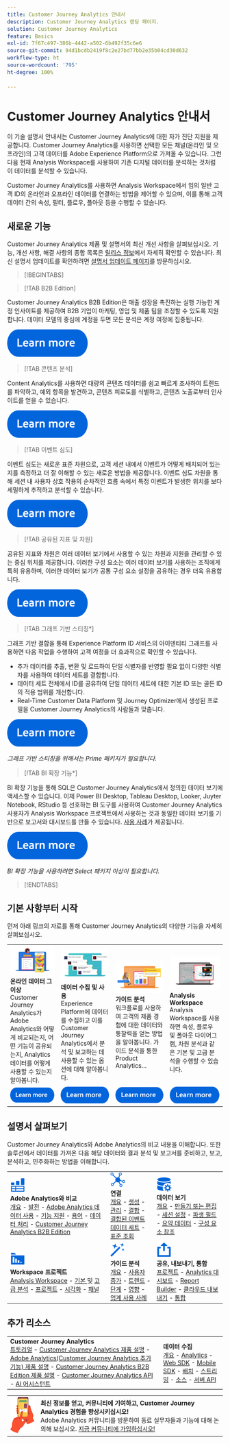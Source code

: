 ```yaml
---
title: Customer Journey Analytics 안내서
description: Customer Journey Analytics 랜딩 페이지.
solution: Customer Journey Analytics
feature: Basics
exl-id: 7f67c497-386b-4442-a502-6b492f35c6e6
source-git-commit: 94d1bcdb2419f8c2e27bd77bb2e35b04cd30d632
workflow-type: ht
source-wordcount: '795'
ht-degree: 100%

---
```


# Customer Journey Analytics 안내서

이 기술 설명서 안내서는 Customer Journey Analytics에 대한 자가 진단 지원을 제공합니다. Customer Journey Analytics를 사용하면 선택한 모든 채널(온라인 및 오프라인)의 고객 데이터를 Adobe Experience Platform으로 가져올 수 있습니다. 그런 다음 현재 Analysis Workspace를 사용하여 기존 디지털 데이터를 분석하는 것처럼 이 데이터를 분석할 수 있습니다.

Customer Journey Analytics를 사용하면 Analysis Workspace에서 임의 일반 고객 ID의 온라인과 오프라인 데이터를 연결하는 방법을 제어할 수 있으며, 이를 통해 고객 데이터 간의 속성, 필터, 플로우, 폴아웃 등을 수행할 수 있습니다.

## 새로운 기능

Customer Journey Analytics 제품 및 설명서의 최신 개선 사항을 살펴보십시오. 기능, 개선 사항, 해결 사항의 종합 목록은 [릴리스 정보](../release-notes/latest.md)에서 자세히 확인할 수 있습니다. 최신 설명서 업데이트를 확인하려면 [설명서 업데이트 페이지](../release-notes/doc-changes.md)를 방문하십시오.

>[!BEGINTABS]

>[!TAB B2B Edition]

Customer Journey Analytics B2B Edition은 매출 성장을 촉진하는 실행 가능한 계정 인사이트를 제공하여 B2B 기업이 마케팅, 영업 및 제품 팀을 조정할 수 있도록 지원합니다. 데이터 모델의 중심에 계정을 두면 모든 분석은 계정 여정에 집중됩니다.

[![이미지](assets/learn-more-button.svg)](/help/getting-started/cja-b2b-edition.md)

>[!TAB 콘텐츠 분석]

Content Analytics를 사용하면 대량의 콘텐츠 데이터를 쉽고 빠르게 조사하여 트렌드를 파악하고, 예외 항목을 발견하고, 콘텐츠 피로도를 식별하고, 콘텐츠 노출로부터 인사이트를 얻을 수 있습니다.

[![이미지](assets/learn-more-button.svg)](/help/content-analytics/content-analytics.md)

>[!TAB 이벤트 심도]

이벤트 심도는 새로운 표준 차원으로, 고객 세션 내에서 이벤트가 어떻게 배치되어 있는지를 측정하고 더 잘 이해할 수 있는 새로운 방법을 제공합니다. 이벤트 심도 차원을 통해 세션 내 사용자 상호 작용의 순차적인 흐름 속에서 특정 이벤트가 발생한 위치를 보다 세밀하게 추적하고 분석할 수 있습니다.

[![이미지](assets/learn-more-button.svg)](/help/components/dimensions/overview.md#standard-dimensions)


>[!TAB 공유된 지표 및 차원]

공유된 지표와 차원은 여러 데이터 보기에서 사용할 수 있는 차원과 지원을 관리할 수 있는 중심 위치를 제공합니다. 이러한 구성 요소는 여러 데이터 보기를 사용하는 조직에게 특히 유용하며, 이러한 데이터 보기가 공통 구성 요소 설정을 공유하는 경우 더욱 유용합니다.

[![이미지](assets/learn-more-button.svg)](/help/data-views/shared-metrics-dimensions/smd-overview.md)


<!--
>[!TAB AI Assistant] 

AI Assistant is a conversational experience that allows practitioners to perform tasks at a fast pace - whether its understanding concepts, troubleshooting problems, or searching through information. It also allows non-experts to perform expert tasks and increases the overall quality of work.

[![image](assets/learn-more-button.svg)](/help/ai-assistant.md)


>[!TAB Guided Analysis] 

Guided Analysis is now available directly from within Analysis Workspace, enabling users to create dashboards with comprehensive insights from panels, visualizations, and guided analyses.

[![image](assets/learn-more-button.svg)](/help/guided-analysis/overview.md)



>[!TAB Intelligent captions v2] 

Intelligent captions are now supported, with additional interface improvements, for [Line](/help/analysis-workspace/visualizations/line.md) (including multi-line), [Bar](/help/analysis-workspace/visualizations/bar.md), [Horizontal bar](/help/analysis-workspace/visualizations/horizontal-bar.md), [Area](/help/analysis-workspace/visualizations/area.md) (including multiple Area lines), [Donut](/help/analysis-workspace/visualizations/donut.md), [Fallout](/help/analysis-workspace/visualizations/fallout/fallout-flow.md), and [Flow](/help/analysis-workspace/visualizations/c-flow/flow.md) visualizations.

[![image](assets/learn-more-button.svg)](/help/components/c-intelligent-alerts/intelligent-alerts.md)


>[!TAB Alerts] 

Alerts allow you to be notified based on changed percentages or specific data points. You can preview how often an alert will trigger, send alerts by email or SMS, create stacked alerts, and more.

[![image](assets/learn-more-button.svg)](/help/components/c-intelligent-alerts/intelligent-alerts.md)


>[!TAB Summary data] 

Allows you to bring in time-series data that does not have a person ID. This time-series data can be used to support various use cases, such as 

- Presenting high-level performance indicators as part of or next to event-level data. 
- Uploading targets or goals at an hourly or daily basis, then positioning these targets or goals against event-level metrics. 

[![image](assets/learn-more-button.svg)](/help/data-views/summary-data.md)

-->

>[!TAB 그래프 기반 스티칭*]

그래프 기반 결합을 통해 Experience Platform ID 서비스의 아이덴티티 그래프를 사용하면 다음 작업을 수행하여 고객 여정을 더 효과적으로 확인할 수 있습니다. <ul><li>추가 데이터를 추출, 변환 및 로드하여 단일 식별자를 반영할 필요 없이 다양한 식별자를 사용하여 데이터 세트를 결합합니다.</li> <li>데이터 세트 전체에서 ID를 공유하여 단일 데이터 세트에 대한 기본 ID 또는 골든 ID의 적용 범위를 개선합니다.</li><li>Real-Time Customer Data Platform 및 Journey Optimizer에서 생성된 프로필을 Customer Journey Analytics의 사람들과 맞춥니다.</li></ul>

[![이미지](assets/learn-more-button.svg)](/help/stitching/overview.md#graph-based-stitching)

*_그래프 기반 스티칭을 위해서는 Prime 패키지가 필요합니다._*

>[!TAB BI 확장 기능*]

BI 확장 기능을 통해 SQL은 Customer Journey Analytics에서 정의한 데이터 보기에 액세스할 수 있습니다. 이제 Power BI Desktop, Tableau Desktop, Looker, Juyter Notebook, RStudio 등 선호하는 BI 도구를 사용하여 Customer Journey Analytics 사용자가 Analysis Workspace 프로젝트에서 사용하는 것과 동일한 데이터 보기를 기반으로 보고서와 대시보드를 만들 수 있습니다. [사용 사례](/help/use-cases/data-views/bi-extension-usecases.md)가 제공됩니다.

[![이미지](assets/learn-more-button.svg)](/help/data-views/bi-extension.md)

*_BI 확장 기능을 사용하려면 Select 패키지 이상이 필요합니다._*


>[!ENDTABS]

## 기본 사항부터 시작

먼저 아래 링크의 자료를 통해 Customer Journey Analytics의 다양한 기능을 자세히 살펴보십시오.

<table style="table-layout:fixed">
  <tr style="border: 0;">
    <td>
    <a href="/help/getting-started/aa-vs-cja/overview.md"><img src="./assets/aa-vs-cja.png"></a>
    <div><strong>온라인 데이터 그 이상</strong><br/>Customer Journey Analytics가 Adobe Analytics와 어떻게 비교되는지, 어떤 기능이 공유되는지, Analytics 데이터를 어떻게 사용할 수 있는지 알아봅니다.</div>
    </td>
    <td>
    <a href="/help/data-ingestion/data-ingestion.md"><img src="./assets/data-ingestion.png"></a>
    <div><strong>데이터 수집 및 사용</strong><br/>Experience Platform에 데이터를 수집하고 이를 Customer Journey Analytics에서 분석 및 보고하는 데 사용할 수 있는 옵션에 대해 알아봅니다.</div>
    </td>
    <td>
    <a href="/help/guided-analysis/overview.md"><img src="./assets/product-analytics.png"></a>
    <div><strong>가이드 분석</strong><br/>워크플로를 사용하여 고객의 제품 경험에 대한 데이터와 통찰력을 얻는 방법을 알아봅니다. 가이드 분석을 통한 Product Analytics…
    </div>
    </td>
    <td>
    <a href="/help/analysis-workspace/home.md"><img src="./assets/workspace.png"></a>
    <div><strong>Analysis Workspace</strong><br/>Analysis Workspace를 사용하면 속성, 플로우 및 폴아웃 다이어그램, 차원 분석과 같은 기본 및 고급 분석을 수행할 수 있습니다.</div>
    </td>
  </tr>
  <tr style="border: 0;">
    <td align="center"><a href="/help/getting-started/aa-vs-cja/overview.md"><img src="./assets/learn-more-button.svg"></a></td>
    <td align="center"><a href="/help/data-ingestion/data-ingestion.md"><img src="./assets/learn-more-button.svg"></a></td>
    <td align="center"><a href="/help/guided-analysis/overview.md"><img src="./assets/learn-more-button.svg"></a></td>
    <td align="center"><a href="/help/analysis-workspace/home.md"><img src="./assets/learn-more-button.svg"></a></td>
    </tr>
</table>


## 설명서 살펴보기

Customer Journey Analytics와 Adobe Analytics의 비교 내용을 이해합니다. 또한 솔루션에서 데이터를 가져온 다음 해당 데이터와 결과 분석 및 보고서를 준비하고, 보고, 분석하고, 민주화하는 방법을 이해합니다.

<table style="table-layout:fixed">
  <tr style="border: 0;">
    <td>
      <img src="./assets/analytics.svg" width="35px"><br/>
      <strong>Adobe Analytics와 비교</strong><br/><a href="/help/getting-started/aa-vs-cja/overview.md">개요</a> - <a href="/help/getting-started/aa-to-cja.md">발전</a> - <a href="/help/getting-started/aa-vs-cja/aa-data-in-cja.md">Adobe Analytics 데이터 사용</a> - <a href="/help/getting-started/aa-vs-cja/cja-aa.md">기능 지원</a> - <a href="/help/getting-started/aa-vs-cja/terminology.md">용어</a> - <a href="/help/getting-started/aa-vs-cja/data-processing-comparisons.md">데이터 처리</a> - <a href="/help/getting-started/cja-b2b-edition.md">Customer Journey Analytics B2B Edition</a>
    </td>
    <td>
      <img src="./assets/connections.svg" width="35px"><br/>
      <strong>연결</strong><br/><a href="/help/connections/overview.md">개요</a> - <a href="/help/connections/create-connection.md">생성</a> - <a href="/help/connections/manage-connections.md">관리</a> - <a href="/help/stitching/overview.md">결합</a> - <a href="/help/connections/combined-dataset.md">결합된 이벤트 데이터 세트</a> - <a href="/help/connections/standard-lookups.md">표준 조회</a>
    </td>
     <td>
      <img src="./assets/dataviews.svg" width="35px"><br/>
      <strong>데이터 보기</strong><br/><a href="/help/data-views/data-views.md">개요</a> - <a href="/help/data-views/create-dataview.md">만들기 또는 편집</a> - <a href="/help/data-views/session-settings.md">세션 설정</a> - <a href="/help/data-views/derived-fields/derived-fields.md">파생 필드</a> - <a href="/help/data-views/summary-data.md">요약 데이터</a> - <a href="/help/data-views/component-reference.md">구성 요소 참조</a>
    </td>

</tr>
  <tr style="border: 0;">
    <td>
      <img src="./assets/workspace.svg" width="35px"><br/>
      <strong>Workspace 프로젝트</strong><br/><a href="/help/analysis-workspace/home.md">Analysis Workspace</a> - <a href="/help/analysis-workspace/perform-basic-analysis.md">기본 </a> 및 <a href="/help/analysis-workspace/perform-adv-analysis.md">고급 분석</a> - <a href="/help/analysis-workspace/build-workspace-project/freeform-overview.md">프로젝트</a> - <a href="/help/analysis-workspace/visualizations/freeform-analysis-visualizations.md">시각화</a> - <a href="/help/analysis-workspace/c-panels/freeform-panel.md">패널</a>
    </td>
    <td>
      <img src="./assets/guided-analysis.svg" width="35px"><br/>
      <strong>가이드 분석</strong><br/><a href="/help/guided-analysis/overview.md">개요</a> - <a href="/help/guided-analysis/types/active-growth.md">사용자 증가</a> - <a href="/help/guided-analysis/types/trends.md">트렌드</a> - <a href="/help/guided-analysis/types/funnel.md">단계</a> - <a href="/help/guided-analysis/types/release-impact.md">영향</a> - <a href="/help/guided-analysis/industry-use-cases.md">업계 사용 사례</a>
    </td>
    <td>
      <img src="./assets/share.svg" width="35px"><br/>
      <strong>공유, 내보내기, 통합</strong><br/><a href="/help/analysis-workspace/curate-share/share-projects.md">프로젝트</a> - <a href="/help/mobile-app/home.md">Analytics 대시보드</a> - <a href="/help/report-builder/rb-overview.md">Report Builder</a>  - <a href="/help/components/exports/manage-exports.md">클라우드 내보내기</a> - <a href="/help/integrations/overview.md">통합</a>
    </td>
  </tr>
</table>

## 추가 리소스

<table style="table-layout:fixed"><tr style="border: 0;">
<td><strong>Customer Journey Analytics</strong><br/>
<a href="https://experienceleague.adobe.com/ko/docs/customer-journey-analytics-learn/tutorials/overview" target="_blank">튜토리얼</a> - <a href="https://helpx.adobe.com/kr/legal/product-descriptions/customer-journey-analytics.html" target="_blank">Customer Journey Analytics 제품 설명</a> - <a href="https://helpx.adobe.com/kr/legal/product-descriptions/adobe-analytics-addon-customer-journey-analytics.html" target="_blank">Adobe Analytics(Customer Journey Analytics 추가 기능) 제품 설명</a> - <a href="https://helpx.adobe.com/kr/legal/product-descriptions/customer-journey-analytics-b2b.html" target="_blank">Customer Journey Analytics B2B Edition 제품 설명</a> - <a href="https://developer.adobe.com/cja-apis/docs/" target="_blank">Customer Journey Analytics API</a> - <a href="/help/ai-assistant.md">AI 어시스턴트</a>
</td>
<td><strong>데이터 수집</strong><br/><a href="/help/data-ingestion/data-ingestion.md">개요</a> - <a href="/help/data-ingestion/analytics.md">Analytics</a> - <a href="/help/data-ingestion/aepwebsdk.md">Web SDK</a> - <a href="/help/data-ingestion/aepmobilesdk.md">Mobile SDK</a> - <a href="/help/data-ingestion/batch.md">배치</a> - <a href="/help/data-ingestion/streaming.md">스트리밍</a> - <a href="/help/data-ingestion/sources.md">소스</a> - <a href="/help/data-ingestion/serverapi.md">서버 API</a>
</td>
</tr>
</table>


<table style="table-layout:auto" class="tablelayout-is-fixed"><tbody><tr style="border: 0;"><td><img src="./assets/newsletter.png"></td><td>
<b>최신 정보를 얻고, 커뮤니티에 기여하고, Customer Journey Analytics 경험을 향상시키십시오!</b><br>Adobe Analytics 커뮤니티를 방문하여 동료 실무자들과 기능에 대해 논의해 보십시오. <a href="https://experienceleaguecommunities.adobe.com/t5/adobe-analytics/ct-p/adobe-analytics-community?profile.language=ko">지금 커뮤니티에 가입하십시오!</a></td></tr></tbody></table>
